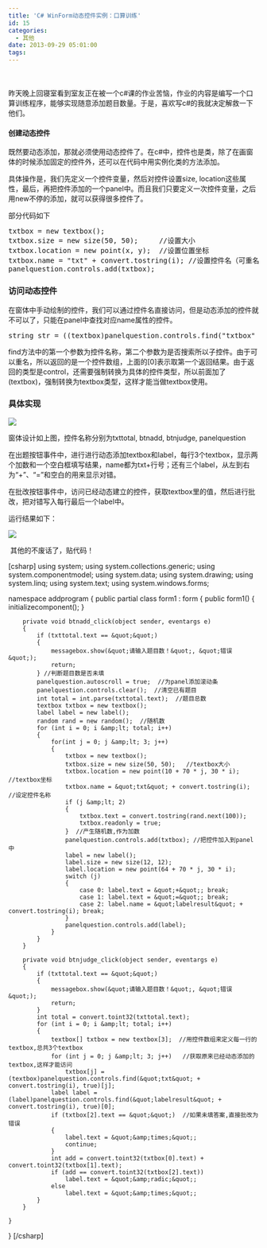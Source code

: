 ```yaml
---
title: 'C# WinForm动态控件实例：口算训练'
id: 15
categories:
  - 其他
date: 2013-09-29 05:01:00
tags:
---
```


　　

昨天晚上回寝室看到室友正在被一个c#课的作业苦恼，作业的内容是编写一个口算训练程序，能够实现随意添加题目数量。于是，喜欢写c#的我就决定解救一下他们。

#### 创建动态控件

既然要动态添加，那就必须使用动态控件了。在c#中，控件也是类，除了在画窗体的时候添加固定的控件外，还可以在代码中用实例化类的方法添加。

具体操作是，我们先定义一个控件变量，然后对控件设置size, location这些属性，最后，再把控件添加的一个panel中。而且我们只要定义一次控件变量，之后用new不停的添加，就可以获得很多控件了。

部分代码如下

<div class="cnblogs_highlighter">
<pre class="brush:csharp;gutter:true;">txtbox = new textbox();
txtbox.size = new size(50, 50);     //设置大小               
txtbox.location = new point(x, y);  //设置位置坐标
txtbox.name = "txt" + convert.tostring(i); //设置控件名（可重名）
panelquestion.controls.add(txtbox);
</pre>
</div>

### 访问动态控件

在窗体中手动绘制的控件，我们可以通过控件名直接访问，但是动态添加的控件就不可以了，只能在panel中查找对应name属性的控件。

<div class="cnblogs_highlighter">
<pre class="brush:csharp;gutter:true;">string str = ((textbox)panelquestion.controls.find("txtbox" ,true)[0]).text;
</pre>
</div>

find方法中的第一个参数为控件名称，第二个参数为是否搜索所以子控件。由于可以重名，所以返回的是一个控件数组，上面的[0]表示取第一个返回结果。由于返回的类型是control，还需要强制转换为具体的控件类型，所以前面加了(textbox)，强制转换为textbox类型，这样才能当做textbox使用。

### 具体实现

![](http://www.imyzf.com/wp-content/uploads/2015/03/29120105-22164f42ef6c4aa1b0dc984e96a7edb4.jpg)

窗体设计如上图，控件名称分别为txttotal, btnadd, btnjudge, panelquestion

在出题按钮事件中，进行进行动态添加textbox和label，每行3个textbox，显示两个加数和一个空白框填写结果，name都为txt+行号；还有三个label，从左到右为&ldquo;+&rdquo;、&ldquo;=&rdquo;和空白的用来显示对错。

在批改按钮事件中，访问已经动态建立的控件，获取textbox里的值，然后进行批改，把对错写入每行最后一个label中。

运行结果如下：

![](http://www.imyzf.com/wp-content/uploads/2015/03/29121044-616f38b9cae84f5196a6e3dcaf29df6c.jpg)

&nbsp;其他的不废话了，贴代码！

[csharp]
using system;
using system.collections.generic;
using system.componentmodel;
using system.data;
using system.drawing;
using system.linq;
using system.text;
using system.windows.forms;

namespace addprogram
{
    public partial class form1 : form
    {
        public form1()
        {
            initializecomponent();
        }

        private void btnadd_click(object sender, eventargs e)
        {
            if (txttotal.text == &quot;&quot;)
            {
                messagebox.show(&quot;请输入题目数！&quot;, &quot;错误&quot;);
                return;
            } //判断题目数是否未填
            panelquestion.autoscroll = true;  //为panel添加滚动条
            panelquestion.controls.clear();  //清空已有题目
            int total = int.parse(txttotal.text);  //题目总数
            textbox txtbox = new textbox();  
            label label = new label();  
            random rand = new random();  //随机数
            for (int i = 0; i &amp;lt; total; i++)
            {
                for(int j = 0; j &amp;lt; 3; j++)
                {
                    txtbox = new textbox();
                    txtbox.size = new size(50, 50);   //textbox大小                    
                    txtbox.location = new point(10 + 70 * j, 30 * i);  //textbox坐标
                    txtbox.name = &quot;txt&quot; + convert.tostring(i);  //设定控件名称
                    if (j &amp;lt; 2)
                    {
                        txtbox.text = convert.tostring(rand.next(100));
                        txtbox.readonly = true;
                    }  //产生随机数,作为加数
                    panelquestion.controls.add(txtbox); //把控件加入到panel中
                    label = new label();
                    label.size = new size(12, 12);
                    label.location = new point(64 + 70 * j, 30 * i);
                    switch (j)
                    {
                        case 0: label.text = &quot;+&quot;; break;
                        case 1: label.text = &quot;=&quot;; break;
                        case 2: label.name = &quot;labelresult&quot; + convert.tostring(i); break;
                    }
                    panelquestion.controls.add(label);
                }
            } 
        }

        private void btnjudge_click(object sender, eventargs e)
        {
            if (txttotal.text == &quot;&quot;)
            {
                messagebox.show(&quot;请输入题目数！&quot;, &quot;错误&quot;);
                return;
            }
            int total = convert.toint32(txttotal.text);
            for (int i = 0; i &amp;lt; total; i++)
            {
                textbox[] txtbox = new textbox[3];  //用控件数组来定义每一行的textbox,总共3个textbox
                for (int j = 0; j &amp;lt; 3; j++)   //获取原来已经动态添加的textbox,这样才能访问
                    txtbox[j] = (textbox)panelquestion.controls.find(&quot;txt&quot; + convert.tostring(i), true)[j];
                label label = (label)panelquestion.controls.find(&quot;labelresult&quot; + convert.tostring(i), true)[0];
                if (txtbox[2].text == &quot;&quot;)  //如果未填答案,直接批改为错误
                {
                    label.text = &quot;&amp;times;&quot;;
                    continue;
                }
                int add = convert.toint32(txtbox[0].text) + convert.toint32(txtbox[1].text);
                if (add == convert.toint32(txtbox[2].text))
                    label.text = &quot;&amp;radic;&quot;;
                else
                    label.text = &quot;&amp;times;&quot;;
            }
        }

    }
}
[/csharp]